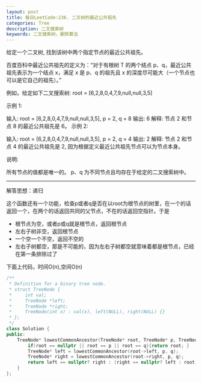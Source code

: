 ```yaml
---
layout: post
title: 每日LeetCode:236. 二叉树的最近公共祖先
categories: Tree
description: 二叉搜索树
keywords: 二叉搜索树，删除算法
---
```


给定一个二叉树, 找到该树中两个指定节点的最近公共祖先。

百度百科中最近公共祖先的定义为：“对于有根树 T 的两个结点 p、q，最近公共祖先表示为一个结点 x，满足 x 是 p、q 的祖先且 x 的深度尽可能大（一个节点也可以是它自己的祖先）。”

例如，给定如下二叉搜索树:  root = [6,2,8,0,4,7,9,null,null,3,5] 

示例 1:

输入: root = [6,2,8,0,4,7,9,null,null,3,5], p = 2, q = 8
输出: 6 
解释: 节点 2 和节点 8 的最近公共祖先是 6。
示例 2:

输入: root = [6,2,8,0,4,7,9,null,null,3,5], p = 2, q = 4
输出: 2
解释: 节点 2 和节点 4 的最近公共祖先是 2, 因为根据定义最近公共祖先节点可以为节点本身。


说明:

所有节点的值都是唯一的。
p、q 为不同节点且均存在于给定的二叉搜索树中。

------

解答思想：递归

这个函数还有一个功能，检查p或者q是否在以root为根节点的树里，在一个的话返回一个，在两个的话返回共同的父节点，不在的话返回空指针。于是

- 根节点为空，或者p或q就是根节点，返回根节点
- 左右子树非空，返回根节点
- 一个空一个不空，返回不空的
- 左右子树都空，那是不可能的，因为左右子树都空就意味着都是根节点，已经在第一条排除过了

下面上代码，时间O(n),空间O(n)

```C++
/**
 * Definition for a binary tree node.
 * struct TreeNode {
 *     int val;
 *     TreeNode *left;
 *     TreeNode *right;
 *     TreeNode(int x) : val(x), left(NULL), right(NULL) {}
 * };
 */
class Solution {
public:
    TreeNode* lowestCommonAncestor(TreeNode* root, TreeNode* p, TreeNode* q) {
        if(root == nullptr || root == p || root == q){return root; }
        TreeNode* left = lowestCommonAncestor(root->left, p, q);
        TreeNode* right = lowestCommonAncestor(root->right, p, q);
        return left == nullptr? right : (right == nullptr? left : root);
    }
};
```
